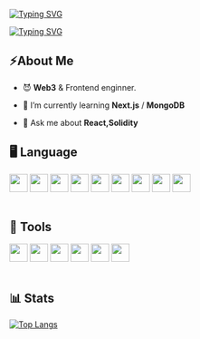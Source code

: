 <!-- [![betterCallNealB](https://github-production-user-asset-6210df.s3.amazonaws.com/6915577/244955440-06f23cee-363e-420e-90e6-be7a85401514.jpg)](https://linktr.ee/0xChix0k) -->

[![Typing SVG](https://readme-typing-svg.demolab.com?font=Press+Start+2P&size=40&duration=1000&pause=1000&color=FFFFFF&center=true&vCenter=true&multiline=true&repeat=false&width=830&height=60&lines=Better+call+Neal)](https://linktr.ee/0xChix0k)

[![Typing SVG](https://readme-typing-svg.demolab.com?font=Press+Start+2P&duration=1000&pause=10&color=FFFFFF&center=true&vCenter=true&multiline=true&repeat=false&width=830&height=100&lines=NFT%2FCrypto+holder;Website+development;Web3+solution)](https://linktr.ee/0xChix0k)

## ⚡About Me

- 😈 **Web3** & Frontend enginner.

- 🌱 I’m currently learning **Next.js** / **MongoDB**

- 💬 Ask me about **React,Solidity**

<!-- - 📫 How to reach me [**Linktree**](https://linktr.ee/0xChix0k) -->


<!-- ## 👨‍💻 Contact

[![twitter](https://img.shields.io/badge/twitter-1DA1F2?style=for-the-badge&logo=twitter&logoColor=white)](https://twitter.com/0xChix0k)
[![instagram](https://img.shields.io/badge/Instagram-E4405F?style=for-the-badge&logo=instagram&logoColor=white)](https://instagram.com/0xChix0k)

<br> -->

## 🖥 Language

<div>
<a href="https://reactjs.org/" target="_blank">
<img height="32" width="32" src="https://cdn.simpleicons.org/react" /></a>
<a href="https://vuejs.org/" target="_blank">
<img height="32" width="32" src="https://cdn.simpleicons.org/Vue.js" /></a>
<a href="https://nodejs.org/en" target="_blank">
<img height="32" width="32" src="https://cdn.simpleicons.org/nodedotjs" /><a/>
<a href="https://developer.mozilla.org/en-US/docs/Web/JavaScript" target="_blank">
<img height="32" width="32" src="https://cdn.simpleicons.org/Javascript" /></a>
<a href="https://www.typescriptlang.org/" target="_blank">
<img height="32" width="32" src="https://cdn.simpleicons.org/typescript" /><a/>
<a href="https://www.w3.org/html/" target="_blank">
<img height="32" width="32" src="https://cdn.simpleicons.org/HTML5" /></a>
<a href="https://www.w3schools.com/css/" target="_blank">
<img height="32" width="32" src="https://cdn.simpleicons.org/CSS3" /></a>
<a href="https://getbootstrap.com/" target="_blank">
<img height="32" width="32" src="https://cdn.simpleicons.org/bootstrap" /></a>
<a href="https://docs.soliditylang.org/en/latest/" target="_blank">
<img height="32" width="32" src="https://cdn.simpleicons.org/Solidity" /><a/>
</div>
<br>

## 📄 Tools

<div>
<a href="https://code.visualstudio.com/" target="_blank">
<img height="32" width="32" src="https://cdn.simpleicons.org/visualstudiocode" /><a/>
<a href="https://git-scm.com/" target="_blank">
<img height="32" width="32" src="https://cdn.simpleicons.org/git" /><a/>
<a href="https://chat.openai.com/" target="_blank">
<img height="32" width="32" src="https://cdn.simpleicons.org/openai" /><a/>
<a href="https://www.adobe.com/" target="_blank">
<img height="32" width="32" src="https://cdn.simpleicons.org/adobephotoshop" /><a/>
<a href="https://mui.com/" target="_blank">
<img height="32" width="32" src="https://cdn.simpleicons.org/mui" /><a/>
<a href="https://ant.design/" target="_blank">
<img height="32" width="32" src="https://cdn.simpleicons.org/antdesign" /><a/>
</div>
<br>

## 📊 Stats

<!-- [![GitHub Streak](https://streak-stats.demolab.com?user=0xChix0k&theme=dark&date_format=%5BY.%5Dn.j&mode=weekly)](https://git.io/streak-stats) -->

[![Top Langs](https://github-readme-stats.vercel.app/api/top-langs/?username=0xChix0k&layout=compact&bg_color=000000&text_color=ffffff)](https://github.com/0xChix0k/github-readme-stats)
<!-- [![trophy](https://github-readme-stats.vercel.app/api?username=0xChix0k&theme=blue-green)](https://github.com/0xChix0k/github-profile-trophy) -->

<!--
**0xChix0k/0xChix0k** is a ✨ _special_ ✨ repository because its `README.md` (this file) appears on your GitHub profile.

Here are some ideas to get you started:

- 🔭 I’m currently working on ...
- 🌱 I’m currently learning ...
- 👯 I’m looking to collaborate on ...
- 🤔 I’m looking for help with ...
- 💬 Ask me about ...
- 📫 How to reach me: ...
- 😄 Pronouns: ...
- ⚡ Fun fact: ...
-->
